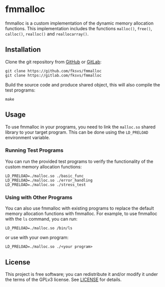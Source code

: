 # fmmalloc

fmmalloc is a custom implementation of the dynamic memory allocation functions. This implementation includes the functions `malloc()`, `free()`, `calloc()`, `realloc()` and `reallocarray()`.

## Installation

Clone the git repository from [GitHub][] or [GitLab][]:

```console
git clone https://github.com/fksvs/fmmalloc
git clone https://gitlab.com/fksvs/fmmalloc
```

Build the source code and produce shared object, this will also compile the test programs:

```console
make
```

## Usage

To use fmmalloc in your programs, you need to link the `malloc.so` shared library to your target program. This can be done using the `LD_PRELOAD` environment variable.

### Running Test Programs

You can run the provided test programs to verify the functionality of the custom memory allocation functions:

```console
LD_PRELOAD=./malloc.so ./basic_func
LD_PRELOAD=./malloc.so ./error_handling
LD_PRELOAD=./malloc.so ./stress_test
```

### Using with Other Programs

You can also use fmmalloc with existing programs to replace the default memory allocation functions with fmmalloc. For example, to use fmmalloc with the `ls` command, you can run:

```console
LD_PRELOAD=./malloc.so /bin/ls
```

or use with your own program:

```console
LD_PRELOAD=./malloc.so ./<your program>
```

## License

This project is free software; you can redistribute it and/or modify it under the terms of the GPLv3 license. See [LICENSE][] for details.

[GitHub]: https://github.com/fksvs/fmmalloc
[GitLab]: https://gitlab.com/fksvs/fmmalloc
[LICENSE]: https://www.gnu.org/licenses/gpl-3.0.en.html
